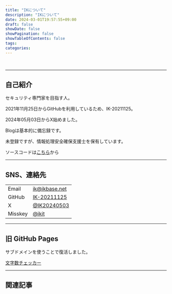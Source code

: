 ```yaml
---
title: "IKについて"
description: "IKについて"
date: 2024-03-01T19:57:55+09:00
draft: false
showDate: false
showPagination: false
showTableOfContents: false
tags:
categories:
---
```


<br>

---

## 自己紹介

セキュリティ専門家を目指す人。

2021年11月25日からGitHubを利用しているため、IK-20211125。

2024年05月03日からX始めました。

Blogは基本的に備忘録です。

未登録ですが、情報処理安全確保支援士を保有しています。

ソースコードは[こちら](https://github.com/IK-20211125/ikbase.net)から

---

## SNS、連絡先

| | |
| --- | --- |
| Email | ik@ikbase.net |
| GitHub | [IK-20211125](https://github.com/IK-20211125) |
| X | [@IK20240503](https://twitter.com/IK20240503) |
| Misskey | [@ikit](https://misskey.io/@ikit) |

---

## 旧 GitHub Pages

サブドメインを使うことで復活しました。

[文字数チェッカー](https://chk.ikbase.net)

---

## 関連記事